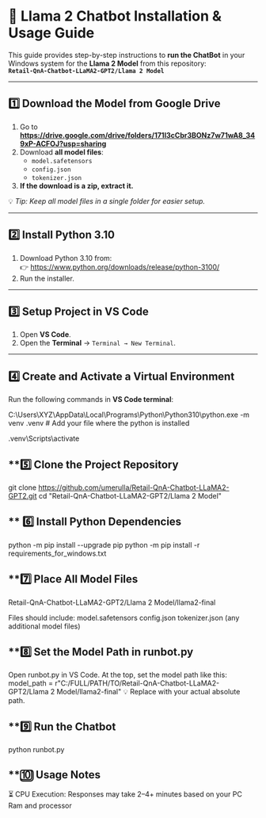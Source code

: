 # 🚀 Llama 2 Chatbot Installation & Usage Guide

This guide provides step-by-step instructions to **run the ChatBot** in your Windows system for the **Llama 2 Model** from this repository:  
**`Retail-QnA-Chatbot-LLaMA2-GPT2/Llama 2 Model`**

---

## **1️⃣ Download the Model from Google Drive**

1. Go to **https://drive.google.com/drive/folders/171I3cCbr3BONz7w71wA8_349xP-ACFOJ?usp=sharing**
2. Download **all model files**:  
   - `model.safetensors`  
   - `config.json`  
   - `tokenizer.json`  
3. **If the download is a zip, extract it.**

💡 *Tip: Keep all model files in a single folder for easier setup.*

---

## **2️⃣ Install Python 3.10**

1. Download Python 3.10 from:  
   👉 https://www.python.org/downloads/release/python-3100/  
2. Run the installer.  

---

## **3️⃣ Setup Project in VS Code**

1. Open **VS Code**.  
2. Open the **Terminal** → `Terminal → New Terminal`.  

---

## **4️⃣ Create and Activate a Virtual Environment**

Run the following commands in **VS Code terminal**:  

C:\Users\XYZ\AppData\Local\Programs\Python\Python310\python.exe -m venv .venv  # Add your file where the python is installed 

.venv\Scripts\activate

## **5️⃣ Clone the Project Repository
git clone https://github.com/umerulla/Retail-QnA-Chatbot-LLaMA2-GPT2.git
cd "Retail-QnA-Chatbot-LLaMA2-GPT2/Llama 2 Model"


## ** 6️⃣ Install Python Dependencies
python -m pip install --upgrade pip
python -m pip install -r requirements_for_windows.txt


## **7️⃣ Place All Model Files
Retail-QnA-Chatbot-LLaMA2-GPT2/Llama 2 Model/llama2-final

Files should include:
model.safetensors
config.json
tokenizer.json
(any additional model files)

## **8️⃣ Set the Model Path in runbot.py
Open runbot.py in VS Code.
At the top, set the model path like this:
model_path = r"C:/FULL/PATH/TO/Retail-QnA-Chatbot-LLaMA2-GPT2/Llama 2 Model/llama2-final"
💡 Replace with your actual absolute path.

## **9️⃣ Run the Chatbot
python runbot.py


## **🔟 Usage Notes
⏳ CPU Execution: Responses may take 2–4+ minutes based on your PC Ram and processor





